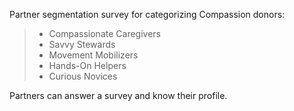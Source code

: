 Partner segmentation survey for categorizing Compassion donors:

> - Compassionate Caregivers
> - Savvy Stewards
> - Movement Mobilizers
> - Hands-On Helpers
> - Curious Novices

Partners can answer a survey and know their profile.
